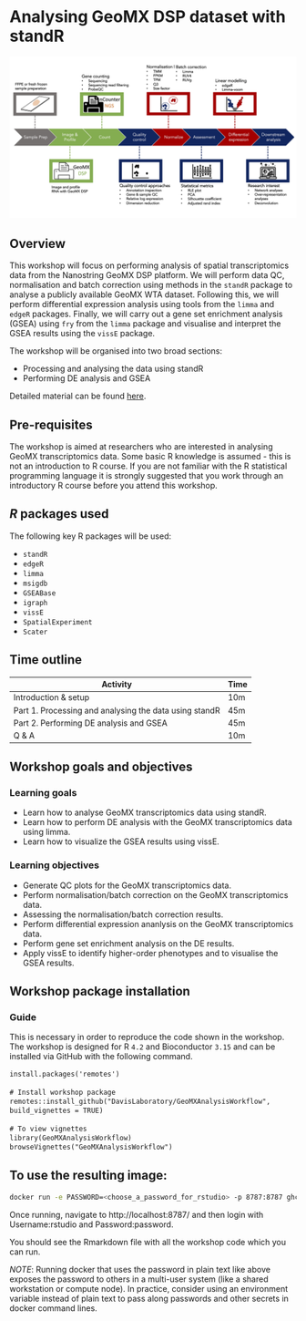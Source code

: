 # Analysing GeoMX DSP dataset with standR

![flowchart](figures/workflow.jpg)

## Overview

This workshop will focus on performing analysis of spatial transcriptomics data from the Nanostring GeoMX DSP platform. We will perform data QC, normalisation and batch correction using methods in the `standR` package to analyse a publicly available GeoMX WTA dataset. Following this, we will perform differential expression analysis using tools from the `limma` and `edgeR` packages. Finally, we will carry out a gene set enrichment analysis (GSEA) using `fry` from the `limma` package and visualise and interpret the GSEA results using the `vissE` package.

The workshop will be organised into two broad sections:
* Processing and analysing the data using standR
* Performing DE analysis and GSEA

Detailed material can be found [here](https://davislaboratory.github.io/GeoMXAnalysisWorkflow/).

## Pre-requisites 

The workshop is aimed at researchers who are interested in analysing GeoMX transcriptomics data. 
Some basic R knowledge is assumed - this is not an introduction to R course. 
If you are not familiar with the R statistical programming language it is strongly suggested that you work through an introductory R course before you attend this workshop.

## _R_ packages used

The following key R packages will be used: 

* `standR`
* `edgeR`
* `limma`
* `msigdb`
* `GSEABase`
* `igraph`
* `vissE`
* `SpatialExperiment`
* `Scater`

## Time outline

| Activity                                                        | Time |
|-----------------------------------------------------------------|------|
| Introduction & setup                                            | 10m  |
| Part 1. Processing and analysing the data using standR          | 45m  |
| Part 2. Performing DE analysis and GSEA                         | 45m  |
| Q & A                                                           | 10m  |


## Workshop goals and objectives

### Learning goals

 - Learn how to analyse GeoMX transcriptomics data using standR.
 - Learn how to perform DE analysis with the GeoMX transcriptomics data using limma.
 - Learn how to visualize the GSEA results using vissE.

### Learning objectives

 - Generate QC plots for the GeoMX transcriptomics data.
 - Perform normalisation/batch correction on the GeoMX transcriptomics data.
 - Assessing the normalisation/batch correction results.
 - Perform differential expression ananlysis on the GeoMX transcriptomics data.
 - Perform gene set enrichment analysis on the DE results.
 - Apply vissE to identify higher-order phenotypes and to visualise the GSEA results.

## Workshop package installation 

### Guide

This is necessary in order to reproduce the code shown in the workshop. 
The workshop is designed for R `4.2` and Bioconductor `3.15` and can be installed via GitHub with the following command.

```
install.packages('remotes')

# Install workshop package
remotes::install_github("DavisLaboratory/GeoMXAnalysisWorkflow", build_vignettes = TRUE)

# To view vignettes
library(GeoMXAnalysisWorkflow)
browseVignettes("GeoMXAnalysisWorkflow")
```


## To use the resulting image:

```sh
docker run -e PASSWORD=<choose_a_password_for_rstudio> -p 8787:8787 ghcr.io/ningbioinfo/geomxanalysisworkflow:latest
```

Once running, navigate to http://localhost:8787/ and then login with Username:rstudio and Password:password.

You should see the Rmarkdown file with all the workshop code which you can run.

*NOTE*: Running docker that uses the password in plain text like above exposes the password to others 
in a multi-user system (like a shared workstation or compute node). In practice, consider using an environment 
variable instead of plain text to pass along passwords and other secrets in docker command lines. 

